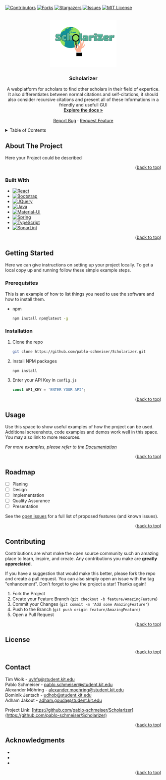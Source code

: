 <!-- PROJECT SHIELDS -->
<!--
*** I'm using markdown "reference style" links for readability.
*** Reference links are enclosed in brackets [ ] instead of parentheses ( ).
*** See the bottom of this document for the declaration of the reference variables
*** for contributors-url, forks-url, etc. This is an optional, concise syntax you may use.
*** https://www.markdownguide.org/basic-syntax/#reference-style-links
-->
[![Contributors][contributors-shield]][contributors-url]
[![Forks][forks-shield]][forks-url]
[![Stargazers][stars-shield]][stars-url]
[![Issues][issues-shield]][issues-url]
[![MIT License][license-shield]][license-url]



<!-- PROJECT LOGO -->
<br />
<div align="center">
  <a href="https://github.com/pablo-schmeiser/Scholarizer">
    <img src="images/ScholarizerLogo7.png" alt="Logo" width="214" height="153">
  </a>

<h3 align="center">Scholarizer</h3>

  <p align="center">
    A webplatform for scholars to find other scholars in their field of expertice. It also differentiates between normal citations and self-citations, it should also consider recursive citations and present all of these Informations in a friendly and usefull GUI
    <br />
    <a href="https://github.com/pablo-schmeiser/Scholarizer"><strong>Explore the docs »</strong></a>
    <br />
    <br />
    <a href="https://github.com/pablo-schmeiser/Scholarizer/issues">Report Bug</a>
    ·
    <a href="https://github.com/pablo-schmeiser/Scholarizer/issues">Request Feature</a>
  </p>
</div>



<!-- TABLE OF CONTENTS -->
<details>
  <summary>Table of Contents</summary>
  <ol>
    <li>
      <a href="#about-the-project">About The Project</a>
      <ul>
        <li><a href="#built-with">Built With</a></li>
      </ul>
    </li>
    <li>
      <a href="#getting-started">Getting Started</a>
      <ul>
        <li><a href="#prerequisites">Prerequisites</a></li>
        <li><a href="#installation">Installation</a></li>
      </ul>
    </li>
    <li><a href="#usage">Usage</a></li>
    <li><a href="#roadmap">Roadmap</a></li>
    <li><a href="#contributing">Contributing</a></li>
    <li><a href="#license">License</a></li>
    <li><a href="#contact">Contact</a></li>
    <li><a href="#acknowledgments">Acknowledgments</a></li>
  </ol>
</details>



<!-- ABOUT THE PROJECT -->
## About The Project

<!-- [![Product Name Screen Shot][product-screenshot]](https://example.com) -->

Here your Project could be described

<p align="right">(<a href="#readme-top">back to top</a>)</p>



### Built With

* [![React][React.js]][React-url]
* [![Bootstrap][Bootstrap.com]][Bootstrap-url]
* [![JQuery][JQuery.com]][JQuery-url]
* [![Java][Java.com]][Java-url]
* [![Material-UI][MUI.com]][MUI-url]
* [![Spring][Spring.com]][Spring-url]
* [![TypeScript][TS.com]][TS-url]
* [![SonarLint][Sonar.com]][Sonar-url]



<p align="right">(<a href="#readme-top">back to top</a>)</p>



<!-- GETTING STARTED -->
## Getting Started

Here we can give instructions on setting up your project locally.
To get a local copy up and running follow these simple example steps.

### Prerequisites

This is an example of how to list things you need to use the software and how to install them.
* npm
  ```sh
  npm install npm@latest -g
  ```

### Installation

<!-- 1. Get a free API Key at [https://example.com](https://example.com) -->
1. Clone the repo
   ```sh
   git clone https://github.com/pablo-schmeiser/Scholarizer.git
   ```
2. Install NPM packages
   ```sh
   npm install
   ```
3. Enter your API Key in `config.js`
   ```js
   const API_KEY = 'ENTER YOUR API';
   ```

<p align="right">(<a href="#readme-top">back to top</a>)</p>



<!-- USAGE EXAMPLES -->
## Usage

Use this space to show useful examples of how the project can be used. Additional screenshots, code examples and demos work well in this space. You may also link to more resources.

_For more examples, please refer to the [Documentation](https://github.com/pablo-schmeiser/Scholarizer)_

<p align="right">(<a href="#readme-top">back to top</a>)</p>



<!-- ROADMAP -->
## Roadmap

- [ ] Planing
- [ ] Design
- [ ] Implementation
- [ ] Quality Assurance
- [ ] Presentation

See the [open issues](https://github.com/pablo-schmeiser/Scholarizer/issues) for a full list of proposed features (and known issues).

<p align="right">(<a href="#readme-top">back to top</a>)</p>



<!-- CONTRIBUTING -->
## Contributing

Contributions are what make the open source community such an amazing place to learn, inspire, and create. Any contributions you make are **greatly appreciated**.

If you have a suggestion that would make this better, please fork the repo and create a pull request. You can also simply open an issue with the tag "enhancement".
Don't forget to give the project a star! Thanks again!

1. Fork the Project
2. Create your Feature Branch (`git checkout -b feature/AmazingFeature`)
3. Commit your Changes (`git commit -m 'Add some AmazingFeature'`)
4. Push to the Branch (`git push origin feature/AmazingFeature`)
5. Open a Pull Request

<p align="right">(<a href="#readme-top">back to top</a>)</p>



<!-- LICENSE -->
## License

<!-- Distributed under the MIT License. See `LICENSE.txt` for more information. -->

<p align="right">(<a href="#readme-top">back to top</a>)</p>



<!-- CONTACT -->
## Contact

Tim Wolk - uvhfs@student.kit.edu <br />
Pablo Schmeiser - pablo.schmeiser@student.kit.edu <br />
Alexander Möhring - alexander.moehring@student.kit.edu <br />
Dominik Jentsch - udhob@student.kit.edu <br />
Adham Jakout - adham.gouda@student.kit.edu <br />

Project Link: [https://github.com/pablo-schmeiser/Scholarizer](https://github.com/pablo-schmeiser/Scholarizer)

<p align="right">(<a href="#readme-top">back to top</a>)</p>



<!-- ACKNOWLEDGMENTS -->
## Acknowledgments

* []()
* []()
* []()

<p align="right">(<a href="#readme-top">back to top</a>)</p>



<!-- MARKDOWN LINKS & IMAGES -->
<!-- https://www.markdownguide.org/basic-syntax/#reference-style-links -->
[contributors-shield]: https://img.shields.io/github/contributors/pablo-schmeiser/Scholarizer.svg?style=for-the-badge
[contributors-url]: https://github.com/pablo-schmeiser/Scholarizer/graphs/contributors
[forks-shield]: https://img.shields.io/github/forks/pablo-schmeiser/Scholarizer.svg?style=for-the-badge
[forks-url]: https://github.com/pablo-schmeiser/Scholarizer/network/members
[stars-shield]: https://img.shields.io/github/stars/pablo-schmeiser/Scholarizer.svg?style=for-the-badge
[stars-url]: https://github.com/pablo-schmeiser/Scholarizer/stargazers
[issues-shield]: https://img.shields.io/github/issues/pablo-schmeiser/Scholarizer.svg?style=for-the-badge
[issues-url]: https://github.com/pablo-schmeiser/Scholarizer/issues
[license-shield]: https://img.shields.io/github/license/pablo-schmeiser/Scholarizer.svg?style=for-the-badge
[license-url]: https://github.com/pablo-schmeiser/Scholarizer/blob/master/LICENSE.txt
[product-screenshot]: images/screenshot.png

[React.js]: https://img.shields.io/badge/React-20232A?style=for-the-badge&logo=react&logoColor=61DAFB
[React-url]: https://reactjs.org/
[Bootstrap.com]: https://img.shields.io/badge/Bootstrap-563D7C?style=for-the-badge&logo=bootstrap&logoColor=white
[Bootstrap-url]: https://getbootstrap.com
[JQuery.com]: https://img.shields.io/badge/jQuery-0769AD?style=for-the-badge&logo=jquery&logoColor=white
[JQuery-url]: https://jquery.com
[TS.com]: https://img.shields.io/badge/TypeScript-007ACC?style=for-the-badge&logo=typescript&logoColor=white
[TS-url]: https://www.typescriptlang.org/
[MUI.com]: https://img.shields.io/badge/Material--UI-0081CB?style=for-the-badge&logo=material-ui&logoColor=white
[MUI-url]: https://mui.com
[Java.com]: https://img.shields.io/badge/Java-ED8B00?style=for-the-badge&logo=java&logoColor=white
[Java-url]: https://java.com
[Spring.com]: https://img.shields.io/badge/Spring-6DB33F?style=for-the-badge&logo=spring&logoColor=white
[Spring-url]: https://spring.io/
[Sonar.com]: https://img.shields.io/badge/SonarLint-CB2029?style=for-the-badge&logo=sonarlint&logoColor=white
[Sonar-url]: https://www.sonarsource.com/products/sonarlint/
